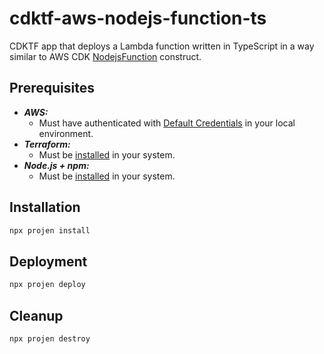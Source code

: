 # cdktf-aws-nodejs-function-ts

CDKTF app that deploys a Lambda function written in TypeScript in a way similar to AWS CDK [NodejsFunction](https://docs.aws.amazon.com/cdk/api/v2/docs/aws-cdk-lib.aws_lambda_nodejs.NodejsFunction.html) construct.

## Prerequisites

- **_AWS:_**
  - Must have authenticated with [Default Credentials](https://registry.terraform.io/providers/hashicorp/aws/latest/docs#authentication-and-configuration) in your local environment.
- **_Terraform:_**
  - Must be [installed](https://developer.hashicorp.com/terraform/tutorials/aws-get-started/install-cli#install-terraform) in your system.
- **_Node.js + npm:_**
  - Must be [installed](https://docs.npmjs.com/downloading-and-installing-node-js-and-npm) in your system.

## Installation

```sh
npx projen install
```

## Deployment

```sh
npx projen deploy
```

## Cleanup

```sh
npx projen destroy
```

